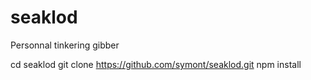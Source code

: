 # seaklod
Personnal tinkering gibber

cd seaklod
git clone https://github.com/symont/seaklod.git
npm install 

